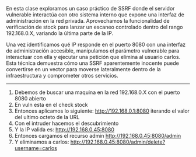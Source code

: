 En esta clase exploramos un caso práctico de SSRF donde el servidor vulnerable interactúa con otro sistema interno que expone una interfaz de administración en la red privada. Aprovechamos la funcionalidad de verificación de stock para lanzar un escaneo controlado dentro del rango 192.168.0.X, variando la última parte de la IP.

Una vez identificamos qué IP responde en el puerto 8080 con una interfaz de administración accesible, manipulamos el parámetro vulnerable para interactuar con ella y ejecutar una petición que elimina al usuario carlos. Esta técnica demuestra cómo una SSRF aparentemente inocente puede convertirse en un vector para moverse lateralmente dentro de la infraestructura y comprometer otros servicios.

----

1. Debemos de buscar una maquina en la red 192.168.0.X con el puerto 8080 abierto
2. En vuln esta en el check stock
3. Entonces aplicamos lo siguiente: http://192.168.0.1:8080 iterando el valor del ultimo octeto de la URL
4. Con el intruder hacemos el descubrimiento
5. Y la IP valida es: http://192.168.0.45:8080
6. Entonces cargamos el recurso admin http://192.168.0.45:8080/admin
7. Y eliminamos a carlos: http://192.168.0.45:8080/admin/delete?username=carlos


